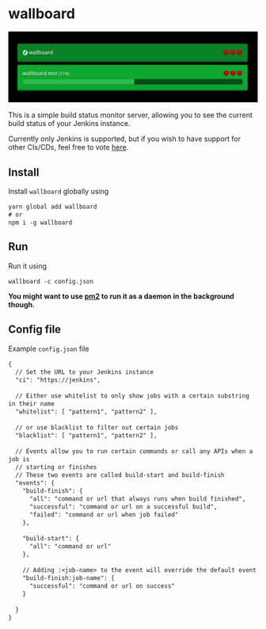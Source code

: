# wallboard

![wallboard screenshot](https://github.com/lumio/wallboard/blob/develop/media/wallboard.png?raw=true)

This is a simple build status monitor server, allowing you to see the current
build status of your Jenkins instance.

Currently only Jenkins is supported, but if you wish to have support for other
CIs/CDs, feel free to vote [here](https://github.com/lumio/wallboard/issues/1).

## Install

Install `wallboard` globally using

```
yarn global add wallboard
# or
npm i -g wallboard
```

## Run

Run it using

```
wallboard -c config.json
```

**You might want to use [pm2](https://www.npmjs.com/package/pm2) to run it as a
daemon in the background though.**

## Config file

Example `config.json` file

```
{
  // Set the URL to your Jenkins instance
  "ci": "https://jenkins",

  // Either use whitelist to only show jobs with a certain substring in their name
  "whitelist": [ "pattern1", "pattern2" ],

  // or use blacklist to filter out certain jobs
  "blacklist": [ "pattern1", "pattern2" ],

  // Events allow you to run certain commands or call any APIs when a job is
  // starting or finishes
  // These two events are called build-start and build-finish
  "events": {
    "build-finish": {
      "all": "command or url that always runs when build finished",
      "successful": "command or url on a successful build",
      "failed": "command or url when job failed"
    },

    "build-start": {
      "all": "command or url"
    },

    // Adding :<job-name> to the event will override the default event
    "build-finish:job-name": {
      "successful": "command or url on success"
    }

  }
}
```

